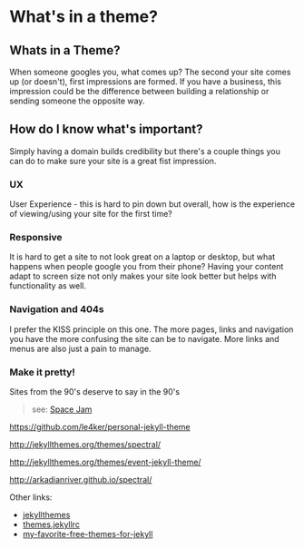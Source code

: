 # What's in a theme?

## Whats in a Theme?
When someone googles you, what comes up? The second your site comes up (or doesn't), first impressions are formed.
If you have a business, this impression could be the difference between building a relationship or sending someone the opposite way.

## How do I know what's important?
Simply having a domain builds credibility but there's a couple things you can do to make sure your site is a great fist impression.

### UX
User Experience - this is hard to pin down but overall, how is the experience of viewing/using your site for the first time?

### Responsive
It is hard to get a site to not look great on a laptop or desktop, but what happens when people google you from their phone?
Having your content adapt to screen size not only makes your site look better but helps with functionality as well.

### Navigation and 404s
I prefer the KISS principle on this one. The more pages, links and navigation you have the more confusing the site can be to navigate.
More links and menus are also just a pain to manage.

### Make it pretty!
Sites from the 90's deserve to say in the 90's
> see: [Space Jam](https://www.warnerbros.com/archive/spacejam/movie/jam.htm)

https://github.com/le4ker/personal-jekyll-theme

http://jekyllthemes.org/themes/spectral/

http://jekyllthemes.org/themes/event-jekyll-theme/

http://arkadianriver.github.io/spectral/

Other links:
- [jekyllthemes](http://jekyllthemes.org/page9/)
- [themes.jekyllrc](http://themes.jekyllrc.org/)
- [my-favorite-free-themes-for-jekyll](https://medium.com/jonredeker/my-favorite-free-themes-for-jekyll-bcd6c918c907)

